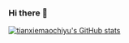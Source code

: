 ### Hi there 👋

<!--
**tianxiemaochiyu/tianxiemaochiyu** is a ✨ _special_ ✨ repository because its `README.md` (this file) appears on your GitHub profile.

Here are some ideas to get you started:

- 🔭 I’m currently working on ...
- 🌱 I’m currently learning ...
- 👯 I’m looking to collaborate on ...
- 🤔 I’m looking for help with ...
- 💬 Ask me about ...
- 📫 How to reach me: ...
- 😄 Pronouns: ...
- ⚡ Fun fact: ...
-->

[![tianxiemaochiyu's GitHub stats](https://github-readme-stats.vercel.app/api?username=tianxiemaochiyu&show_icons=true&theme=vue)](https://github.com/tianxiemaochiyu/github-readme-stats)


